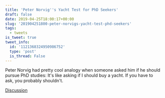 ```yaml
---
title: 'Peter Norvig''s Yacht Test for PhD Seekers'
draft: false
date: 2019-04-25T18:00:17+00:00
slug: '201904251800-peter-norvigs-yacht-test-phd-seekers'
tags:
  - tweets
is_tweet: true
tweet_info:
  id: '1121368324950986752'
  type: 'post'
  is_thread: False
---
```




Peter Norvig had pretty cool analogy when someone asked him if he should pursue PhD studies: It's like asking if I should buy a yacht. If you have to ask, you probably shouldn't.

[Discussion](https://x.com/sytelus/status/1121368324950986752)
